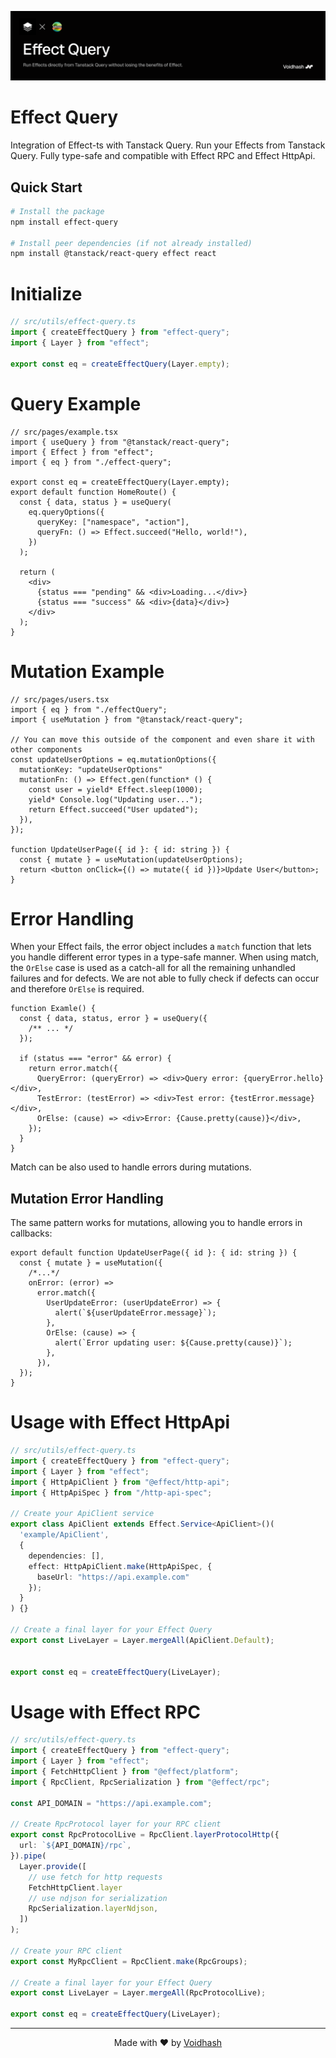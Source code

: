 <p align="center">
    <img src="./banner.png" alt="Better Auth Logo">
</p>

# Effect Query

Integration of Effect-ts with Tanstack Query. Run your Effects from Tanstack Query. Fully type-safe and compatible with Effect RPC and Effect HttpApi.

## Quick Start

```bash
# Install the package
npm install effect-query

# Install peer dependencies (if not already installed)
npm install @tanstack/react-query effect react

```

# Initialize

```ts
// src/utils/effect-query.ts
import { createEffectQuery } from "effect-query";
import { Layer } from "effect";

export const eq = createEffectQuery(Layer.empty);
```

# Query Example

```tsx
// src/pages/example.tsx
import { useQuery } from "@tanstack/react-query";
import { Effect } from "effect";
import { eq } from "./effect-query";

export const eq = createEffectQuery(Layer.empty);
export default function HomeRoute() {
  const { data, status } = useQuery(
    eq.queryOptions({
      queryKey: ["namespace", "action"],
      queryFn: () => Effect.succeed("Hello, world!"),
    })
  );

  return (
    <div>
      {status === "pending" && <div>Loading...</div>}
      {status === "success" && <div>{data}</div>}
    </div>
  );
}
```

# Mutation Example

```tsx
// src/pages/users.tsx
import { eq } from "./effectQuery";
import { useMutation } from "@tanstack/react-query";

// You can move this outside of the component and even share it with other components
const updateUserOptions = eq.mutationOptions({
  mutationKey: "updateUserOptions"
  mutationFn: () => Effect.gen(function* () {
    const user = yield* Effect.sleep(1000);
    yield* Console.log("Updating user...");
    return Effect.succeed("User updated");
  }),
});

function UpdateUserPage({ id }: { id: string }) {
  const { mutate } = useMutation(updateUserOptions);
  return <button onClick={() => mutate({ id })}>Update User</button>;
}
```

# Error Handling

When your Effect fails, the error object includes a `match` function that lets you handle different error types in a type-safe manner. When using match, the `OrElse` case is used as a catch-all for all the remaining unhandled failures and for defects. We are not able to fully check if defects can occur and therefore `OrElse` is required.

```tsx
function Examle() {
  const { data, status, error } = useQuery({
    /** ... */
  });

  if (status === "error" && error) {
    return error.match({
      QueryError: (queryError) => <div>Query error: {queryError.hello}</div>,
      TestError: (testError) => <div>Test error: {testError.message}</div>,
      OrElse: (cause) => <div>Error: {Cause.pretty(cause)}</div>,
    });
  }
}
```

Match can be also used to handle errors during mutations.

## Mutation Error Handling

The same pattern works for mutations, allowing you to handle errors in callbacks:

```tsx
export default function UpdateUserPage({ id }: { id: string }) {
  const { mutate } = useMutation({
    /*...*/
    onError: (error) =>
      error.match({
        UserUpdateError: (userUpdateError) => {
          alert(`${userUpdateError.message}`);
        },
        OrElse: (cause) => {
          alert(`Error updating user: ${Cause.pretty(cause)}`);
        },
      }),
  });
}
```

# Usage with Effect HttpApi

```ts
// src/utils/effect-query.ts
import { createEffectQuery } from "effect-query";
import { Layer } from "effect";
import { HttpApiClient } from "@effect/http-api";
import { HttpApiSpec } from "/http-api-spec";

// Create your ApiClient service
export class ApiClient extends Effect.Service<ApiClient>()(
  'example/ApiClient',
  {
    dependencies: [],
    effect: HttpApiClient.make(HttpApiSpec, {
      baseUrl: "https://api.example.com"
    });
  }
) {}

// Create a final layer for your Effect Query
export const LiveLayer = Layer.mergeAll(ApiClient.Default);


export const eq = createEffectQuery(LiveLayer);


```

# Usage with Effect RPC

```ts
// src/utils/effect-query.ts
import { createEffectQuery } from "effect-query";
import { Layer } from "effect";
import { FetchHttpClient } from "@effect/platform";
import { RpcClient, RpcSerialization } from "@effect/rpc";

const API_DOMAIN = "https://api.example.com";

// Create RpcProtocol layer for your RPC client
export const RpcProtocolLive = RpcClient.layerProtocolHttp({
  url: `${API_DOMAIN}/rpc`,
}).pipe(
  Layer.provide([
    // use fetch for http requests
    FetchHttpClient.layer
    // use ndjson for serialization
    RpcSerialization.layerNdjson,
  ])
);

// Create your RPC client
export const MyRpcClient = RpcClient.make(RpcGroups);

// Create a final layer for your Effect Query
export const LiveLayer = Layer.mergeAll(RpcProtocolLive);

export const eq = createEffectQuery(LiveLayer);
```

---

<p align="center">
  Made with ❤️ by <a href="https://voidhash.com">Voidhash</a>
</p>
